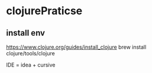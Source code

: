 # clojurePraticse

## install env
https://www.clojure.org/guides/install_clojure
brew install clojure/tools/clojure

IDE =  idea + cursive

